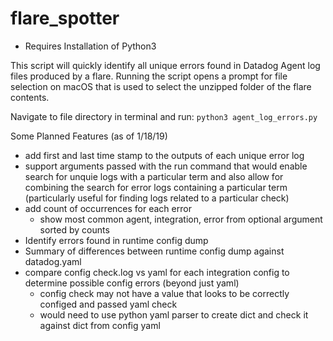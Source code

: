 # flare_spotter

- Requires Installation of Python3

This script will quickly identify all unique errors found in Datadog Agent log files produced by a flare. Running the script opens a prompt for file selection on macOS that is used to select the unzipped folder of the flare contents.

Navigate to file directory in terminal and run:
`python3 agent_log_errors.py`

Some Planned Features (as of 1/18/19)
- add first and last time stamp to the outputs of each unique error log
- support arguments passed with the run command that would enable search for unquie logs with a particular term and also allow for combining the search for error logs containing a particular term (particularly useful for finding logs related to a particular check)
- add count of occurrences for each error
    - show most common agent, integration, error from optional argument sorted by counts
- Identify errors found in runtime config dump
- Summary of differences between runtime config dump against datadog.yaml
- compare config check.log vs yaml for each integration config to determine possible config errors (beyond just yaml)
    - config check may not have a value that looks to be correctly configed and passed yaml check
    - would need to use python yaml parser to create dict and check it against dict from config yaml
